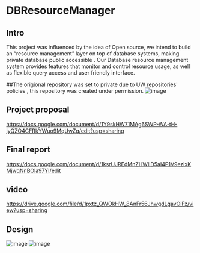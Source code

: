 # DBResourceManager

## Intro
 This project was influenced  by the idea of Open source, we intend to build an “resource management” layer on top of database systems, making private database public accessible . Our Database resource management system provides features that monitor and control resource usage, as well as  flexible query access and user friendly interface.

##The origional repository was set to private due to UW repositories' policies , this repository was created under permission.
![image](https://github.com/WebDataScience/DBResourceManager/blob/main/origional%20project%20Insights.png)
## Project proposal
https://docs.google.com/document/d/1Y9skHW71MAg6SWP-WA-tH-jyQZO4CFRkYWuo9MqUwZg/edit?usp=sharing

## Final report
https://docs.google.com/document/d/1ksrUJREdMnZHWIlD5aI4P1V9ezixKMjwqNnBOla97YI/edit

## video 
https://drive.google.com/file/d/1pxtz_QWOkHW_8AnFr56JhwgdLgavOiFz/view?usp=sharing
## Design

![image](https://github.com/WebDataScience/DBResourceManager/blob/main/system%20routine%20.png)
![image](https://github.com/WebDataScience/DBResourceManager/blob/main/system%20architecture.png)
